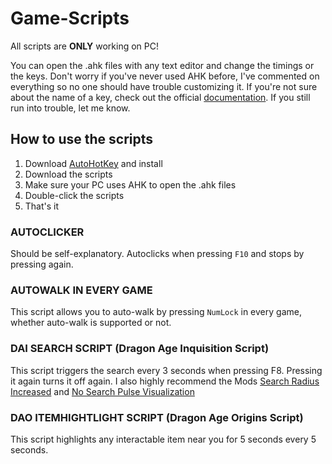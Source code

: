 # Game-Scripts
All scripts are **ONLY** working on PC! 

You can open the .ahk files with any text editor and change the timings or the keys. Don't worry if you've never used AHK before, I've commented on everything so no one should have trouble customizing it. If you're not sure about the name of a key, check out the official [documentation](https://www.autohotkey.com/docs/v2/KeyList.htm). If you still run into trouble, let me know. 

## How to use the scripts
1. Download [AutoHotKey](https://www.autohotkey.com/) and install
2. Download the scripts
3. Make sure your PC uses AHK to open the .ahk files
4. Double-click the scripts
5. That's it

### AUTOCLICKER
Should be self-explanatory. Autoclicks when pressing `F10` and stops by pressing again. 

### AUTOWALK IN EVERY GAME
This script allows you to auto-walk by pressing `NumLock` in every game, whether auto-walk is supported or not. 

### DAI SEARCH SCRIPT (Dragon Age Inquisition Script)
This script triggers the search every 3 seconds when pressing F8. Pressing it again turns it off again. 
I also highly recommend the Mods [Search Radius Increased](https://www.nexusmods.com/dragonageinquisition/mods/1442) and [No Search Pulse Visualization](https://www.nexusmods.com/dragonageinquisition/mods/3171) 

### DAO ITEMHIGHTLIGHT SCRIPT (Dragon Age Origins Script) 
This script highlights any interactable item near you for 5 seconds every 5 seconds. 
